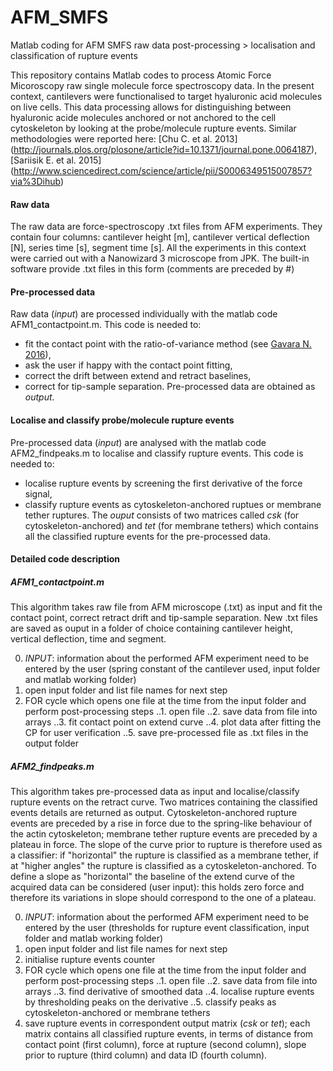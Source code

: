 # AFM_SMFS
Matlab coding for AFM SMFS raw data post-processing > localisation and classification of rupture events

This repository contains Matlab codes to process Atomic Force Micoroscopy raw single molecule force spectroscopy data.
In the present context, cantilevers were functionalised to target hyaluronic acid molecules on live cells. 
This data processing allows for distinguishing between hyaluronic acide molecules anchored or not anchored to the cell cytoskeleton by looking at the probe/molecule rupture events.
Similar methodologies were reported here: [Chu C. et al. 2013] (http://journals.plos.org/plosone/article?id=10.1371/journal.pone.0064187), [Sariisik E. et al. 2015] (http://www.sciencedirect.com/science/article/pii/S0006349515007857?via%3Dihub)

#### Raw data
The raw data are force-spectroscopy .txt files from AFM experiments. They contain four columns: cantilever height [m], cantilever vertical deflection [N], series time [s], segment time [s].
All the experiments in this context were carried out with a Nanowizard 3 microscope from JPK. The built-in software provide .txt files in this form (comments are preceded by #)

#### Pre-processed data
Raw data (_input_) are processed individually with the matlab code AFM1_contactpoint.m.
This code is needed to:
* fit the contact point with the ratio-of-variance method (see [Gavara N. 2016](https://www.nature.com/articles/srep21267)),
* ask the user if happy with the contact point fitting,
* correct the drift between extend and retract baselines,
* correct for tip-sample separation.
Pre-processed data are obtained as _output_.

#### Localise and classify probe/molecule rupture events
Pre-processed data (_input_) are analysed with the matlab code AFM2_findpeaks.m to localise and classify rupture events.
This code is needed to:
* localise rupture events by screening the first derivative of the force signal,
* classify rupture events as cytoskeleton-anchored ruptues or membrane tether ruptures.
The _ouput_ consists of two matrices called _csk_ (for cytoskeleton-anchored) and _tet_ (for membrane tethers) which contains all the classified rupture events for the pre-processed data.

#### Detailed code description
##### AFM1_contactpoint.m
This algorithm takes raw file from AFM microscope (.txt) as input and fit the contact point, correct retract drift and tip-sample separation.
New .txt files are saved as ouput in a folder of choice containing cantilever height, vertical deflection, time and segment.

0. _INPUT_: information about the performed AFM experiment need to be entered by the user (spring constant of the cantilever used, input folder and matlab working folder)
1. open input folder and list file names for next step
2. FOR cycle which opens one file at the time from the input folder and perform post-processing steps
..1. open file
..2. save data from file into arrays
..3. fit contact point on extend curve
..4. plot data after fitting the CP for user verification
..5. save pre-processed file as .txt files in the output folder

##### AFM2_findpeaks.m
This algorithm takes pre-processed data as input and localise/classify rupture events on the retract curve.
Two matrices containing the classified events details are returned as output.
Cytoskeleton-anchored rupture events are preceded by a rise in force due to the spring-like behaviour of the actin cytoskeleton; membrane tether rupture events are preceded by a plateau in force.
The slope of the curve prior to rupture is therefore used as a classifier: if "horizontal" the rupture is classified as a membrane tether, if at "higher angles" the rupture is classified as a cytoskeleton-anchored.
To define a slope as "horizontal" the baseline of the extend curve of the acquired data can be considered (user input): this holds zero force and therefore its variations in slope should correspond to the one of a plateau.

0. _INPUT_: information about the performed AFM experiment need to be entered by the user (thresholds for rupture event classification, input folder and matlab working folder)
1. open input folder and list file names for next step
2. initialise rupture events counter
3. FOR cycle which opens one file at the time from the input folder and perform post-processing steps
..1. open file
..2. save data from file into arrays
..3. find derivative of smoothed data
..4. localise rupture events by thresholding peaks on the derivative
..5. classify peaks as cytoskeleton-anchored or membrane tethers
4. save rupture events in correspondent output matrix (_csk_ or _tet_); each matrix contains all classified rupture events, in terms of distance from contact point (first column), force at rupture (second column), slope prior to rupture (third column) and data ID (fourth column).
